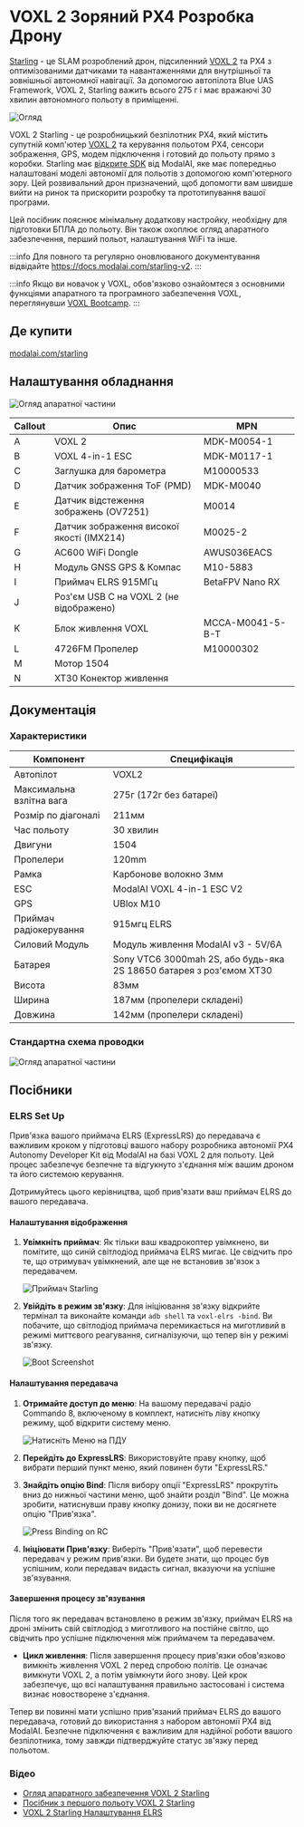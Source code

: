 # VOXL 2 Зоряний PX4 Розробка Дрону

[Starling](https://modalai.com/starling) - це SLAM розроблений дрон, підсиленний [VOXL 2](../flight_controller/modalai_voxl_2.md) та PX4 з оптимізованими датчиками та навантаженнями для внутрішньої та зовнішньої автономної навігації.
За допомогою автопілота Blue UAS Framework, VOXL 2, Starling важить всього 275 г і має вражаючі 30 хвилин автономного польоту в приміщенні.

![Огляд](../../assets/hardware/complete_vehicles/modalai_starling/starling_front_hero.jpg)

VOXL 2 Starling - це розробницький безпілотник PX4, який містить супутній комп'ютер [VOXL 2](../flight_controller/modalai_voxl_2.md) та керування польотом PX4, сенсори зображення, GPS, модем підключення і готовий до польоту прямо з коробки.
Starling має [відкрите SDK](https://docs.modalai.com/voxl-developer-bootcamp/) від ModalAI, яке має попередньо налаштовані моделі автономії для польотів з допомогою комп'ютерного зору.
Цей розвивальний дрон призначений, щоб допомогти вам швидше вийти на ринок та прискорити розробку та прототипування вашої програми.

Цей посібник пояснює мінімальну додаткову настройку, необхідну для підготовки БПЛА до польоту. Він також охоплює огляд апаратного забезпечення, перший польот, налаштування WiFi та інше.

:::info
Для повного та регулярно оновлюваного документування відвідайте <https://docs.modalai.com/starling-v2>.
:::

:::info
Якщо ви новачок у VOXL, обов'язково ознайомтеся з основними функціями апаратного та програмного забезпечення VOXL, переглянувши [VOXL Bootcamp](https://docs.modalai.com/voxl-developer-bootcamp/).
:::

## Де купити

[modalai.com/starling](https://modalai.com/starling)

## Налаштування обладнання

![Огляд апаратної частини](../../assets/hardware/complete_vehicles/modalai_starling/mrb_d0005_4_v2_c6_m22__callouts_a.jpg)

| Callout | Опис                                                         | MPN              |
| ------- | ------------------------------------------------------------ | ---------------- |
| A       | VOXL 2                                                       | MDK-M0054-1      |
| B       | VOXL 4-in-1 ESC                                              | MDK-M0117-1      |
| C       | Заглушка для барометра                                       | M10000533        |
| D       | Датчик зображення ToF (PMD)               | MDK-M0040        |
| E       | Датчик відстеження зображень (OV7251)     | M0014            |
| F       | Датчик зображення високої якості (IMX214) | M0025-2          |
| G       | AC600 WiFi Dongle                                            | AWUS036EACS      |
| H       | Модуль GNSS GPS & Компас                 | M10-5883         |
| I       | Приймач ELRS 915МГц                                          | BetaFPV Nano RX  |
| J       | Роз'єм USB C на VOXL 2 (не відображено)   |                  |
| K       | Блок живлення VOXL                                           | MCCA-M0041-5-B-T |
| L       | 4726FM Пропелер                                              | M10000302        |
| M       | Мотор 1504                                                   |                  |
| N       | XT30 Конектор живлення                                       |                  |

## Документація

### Характеристики

| Компонент                | Специфікація                                                        |
| ------------------------ | ------------------------------------------------------------------- |
| Автопілот                | VOXL2                                                               |
| Максимальна взлітна вага | 275г (172г без батареї)                          |
| Розмір по діагоналі      | 211мм                                                               |
| Час польоту              | 30 хвилин                                                           |
| Двигуни                  | 1504                                                                |
| Пропелери                | 120mm                                                               |
| Рамка                    | Карбонове волокно 3мм                                               |
| ESC                      | ModalAI VOXL 4-in-1 ESC V2                                          |
| GPS                      | UBlox M10                                                           |
| Приймач радіокерування   | 915мгц ELRS                                                         |
| Силовий Модуль           | Модуль живлення ModalAI v3 - 5V/6A                                  |
| Батарея                  | Sony VTC6 3000mah 2S, або будь-яка 2S 18650 батарея з роз'ємом XT30 |
| Висота                   | 83мм                                                                |
| Ширина                   | 187мм (пропелери складені)                       |
| Довжина                  | 142мм (пропелери складені)                       |

### Стандартна схема проводки

![Огляд апаратної частини](../../assets/hardware/complete_vehicles/modalai_starling/d0005_compute_wiring_d.jpg)

## Посібники

### ELRS Set Up

Прив'язка вашого приймача ELRS (ExpressLRS) до передавача є важливим кроком у підготовці вашого набору розробника автономії PX4 Autonomy Developer Kit від ModalAI на базі VOXL 2 для польоту.
Цей процес забезпечує безпечне та відгукнуто з'єднання між вашим дроном та його системою керування.

Дотримуйтесь цього керівництва, щоб прив'язати ваш приймач ELRS до вашого передавача.

#### Налаштування відображення

1. **Увімкніть приймач**: Як тільки ваш квадрокоптер увімкнено, ви помітите, що синій світлодіод приймача ELRS мигає.
   Це свідчить про те, що отримувач увімкнений, але ще не встановив зв'язок з передавачем.

   ![Приймач Starling](../../assets/hardware/complete_vehicles/modalai_starling/starling-photo.png)

2. **Увійдіть в режим зв'язку**: Для ініціювання зв'язку відкрийте термінал та виконайте команди `adb shell` та `voxl-elrs -bind`.
   Ви побачите, що світлодіод приймача перемикається на миготливий в режимі миттєвого реагування, сигналізуючи, що тепер він у режимі зв'язку.

   ![Boot Screenshot](../../assets/hardware/complete_vehicles/modalai_starling/screenshot-boot.png)

#### Налаштування передавача

1. **Отримайте доступ до меню**: На вашому передавачі радіо Commando 8, включеному в комплект, натисніть ліву кнопку режиму, щоб відкрити систему меню.

   ![Натисніть Меню на ПДУ](../../assets/hardware/complete_vehicles/modalai_starling/radio-1.png)

2. **Перейдіть до ExpressLRS**: Використовуйте праву кнопку, щоб вибрати перший пункт меню, який повинен бути "ExpressLRS."

3. **Знайдіть опцію Bind**: Після вибору опції "ExpressLRS" прокрутіть вниз до нижньої частини меню, щоб знайти розділ "Bind". Це можна зробити, натиснувши праву кнопку донизу, поки ви не досягнете опцію "Прив'язка".

   ![Press Binding on RC](../../assets/hardware/complete_vehicles/modalai_starling/radio-2.png)

4. **Ініціювати Прив'язку**: Виберіть "Прив'язати", щоб перевести передавач у режим прив'язки. Ви будете знати, що процес був успішним, коли передавач видасть сигнал, вказуючи на успішне зв'язування.

#### Завершення процесу зв'язування

Після того як передавач встановлено в режим зв'язку, приймач ELRS на дроні змінить свій світлодіод з миготливого на постійне світло, що свідчить про успішне підключення між приймачем та передавачем.

- **Цикл живлення**: Після завершення процесу прив'язки обов'язково вимкніть живлення VOXL 2 перед спробою політів.
  Це означає вимкнути VOXL 2, а потім увімкнути його знову.
  Цей крок забезпечує, що всі налаштування правильно застосовані і система визнає новостворене з'єднання.

Тепер ви повинні мати успішно прив'язаний приймач ELRS до вашого передавача, готовий до використання з набором автономії PX4 від ModalAI.
Безпечне підключення є важливим для надійної роботи вашого безпілотника, тому завжди підтверджуйте статус зв'язку перед польотом.

### Відео

- [Огляд апаратного забезпечення VOXL 2 Starling](https://youtu.be/M9OiMpbEYOg)
- [Посібник з першого польоту VOXL 2 Starling](https://youtu.be/Cpbbye3Z6co)
- [VOXL 2 Starling Налаштування ELRS](https://youtu.be/7OwGS-kcFVg)
